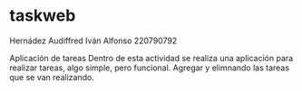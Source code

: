# taskweb
Hernádez Audiffred Iván Alfonso
220790792

Aplicación de tareas
Dentro de esta actividad se realiza una aplicación para realizar tareas, algo simple, pero funcional.
Agregar y elimnando las tareas que se van realizando.
